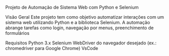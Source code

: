 Projeto de Automação de Sistema Web com Python e Selenium

Visão Geral
Este projeto tem como objetivo automatizar interações com um sistema web utilizando Python e a biblioteca Selenium. 
A automação abrange tarefas como login, navegação por menus, preenchimento de formulários

Requisitos
Python 3.x
Selenium
WebDriver do navegador desejado (ex.: chromedriver para Google Chrome)
VsCode
